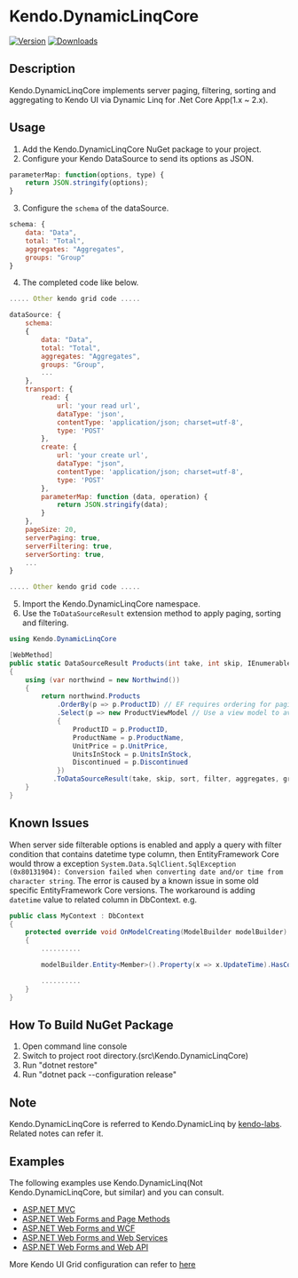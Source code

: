 # Kendo.DynamicLinqCore

[![Version](https://img.shields.io/nuget/vpre/Kendo.DynamicLinqCore.svg)](https://www.nuget.org/packages/Kendo.DynamicLinqCore)
[![Downloads](https://img.shields.io/nuget/dt/Kendo.DynamicLinqCore.svg)](https://www.nuget.org/packages/Kendo.DynamicLinqCore)

## Description
Kendo.DynamicLinqCore implements server paging, filtering, sorting and aggregating to Kendo UI via Dynamic Linq for .Net Core App(1.x ~ 2.x).

## Usage
1. Add the Kendo.DynamicLinqCore NuGet package to your project.
2. Configure your Kendo DataSource to send its options as JSON.

```javascript
parameterMap: function(options, type) {
    return JSON.stringify(options);
}
```       
3. Configure the `schema` of the dataSource.

```javascript
schema: {
    data: "Data",
    total: "Total",
    aggregates: "Aggregates",
    groups: "Group"
}
```  
4. The completed code like below.

```javascript
..... Other kendo grid code .....

dataSource: {
    schema:
    {
        data: "Data",
        total: "Total",
        aggregates: "Aggregates",
        groups: "Group",
        ...
    },
    transport: {
        read: {
            url: 'your read url',
            dataType: 'json',
            contentType: 'application/json; charset=utf-8',
            type: 'POST'
        },
        create: {
            url: 'your create url',
            dataType: "json",
            contentType: 'application/json; charset=utf-8',
            type: 'POST'
        },
        parameterMap: function (data, operation) {
            return JSON.stringify(data);
        }
    },
    pageSize: 20,
    serverPaging: true,
    serverFiltering: true,
    serverSorting: true,
    ...
}

..... Other kendo grid code .....
```
5. Import the Kendo.DynamicLinqCore namespace.
6. Use the `ToDataSourceResult` extension method to apply paging, sorting and filtering.
```c#
using Kendo.DynamicLinqCore

[WebMethod]
public static DataSourceResult Products(int take, int skip, IEnumerable<Sort> sort, Filter filter, IEnumerable<Aggregator> aggregates, IEnumerable<Sort> group)
{
    using (var northwind = new Northwind())
    {
        return northwind.Products
            .OrderBy(p => p.ProductID) // EF requires ordering for paging                    
            .Select(p => new ProductViewModel // Use a view model to avoid serializing internal Entity Framework properties as JSON
            {
                ProductID = p.ProductID,
                ProductName = p.ProductName,
                UnitPrice = p.UnitPrice,
                UnitsInStock = p.UnitsInStock,
                Discontinued = p.Discontinued
            })
           .ToDataSourceResult(take, skip, sort, filter, aggregates, group);
    }
}
```

## Known Issues
When server side filterable options is enabled and apply a query with filter condition that contains datetime type column, then EntityFramework Core would throw a exception  `System.Data.SqlClient.SqlException (0x80131904): Conversion failed when converting date and/or time from character string`. The error is caused by a known issue in some old specific EntityFramework Core versions. The workaround is adding `datetime` value to related column in DbContext. e.g.

```c#
public class MyContext : DbContext
{
    protected override void OnModelCreating(ModelBuilder modelBuilder)
    {
        ..........

        modelBuilder.Entity<Member>().Property(x => x.UpdateTime).HasColumnType("datetime");

        ..........
    }
}
```

## How To Build NuGet Package
1. Open command line console
2. Switch to project root directory.(src\Kendo.DynamicLinqCore)
3. Run "dotnet restore"
4. Run "dotnet pack --configuration release"

## Note
Kendo.DynamicLinqCore is referred to Kendo.DynamicLinq by [kendo-labs](https://github.com/kendo-labs/dlinq-helpers). Related notes can refer it.

## Examples
The following examples use Kendo.DynamicLinq(Not Kendo.DynamicLinqCore, but similar) and you can consult.

- [ASP.NET MVC](https://github.com/telerik/kendo-examples-asp-net-mvc/tree/master/grid-crud)
- [ASP.NET Web Forms and Page Methods](https://github.com/telerik/kendo-examples-asp-net/tree/master/grid-page-methods-crud)
- [ASP.NET Web Forms and WCF](https://github.com/telerik/kendo-examples-asp-net/tree/master/grid-wcf-crud)
- [ASP.NET Web Forms and Web Services](https://github.com/telerik/kendo-examples-asp-net/tree/master/grid-web-service-crud)
- [ASP.NET Web Forms and Web API](https://github.com/telerik/kendo-examples-asp-net/tree/master/grid-webapi-crud)

More Kendo UI Grid configuration can refer to [here](https://demos.telerik.com/kendo-ui/) 


